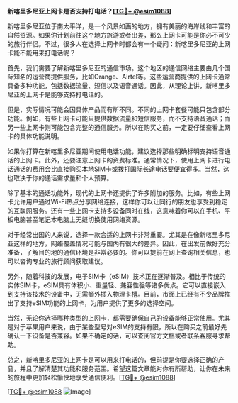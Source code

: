 **新喀里多尼亚上网卡是否支持打电话？[[TG💪+ @esim1088](https://t.me/s/esim1088)]**

新喀里多尼亚位于南太平洋，是一个风景如画的地方，拥有美丽的海岸线和丰富的自然资源。如果你计划前往这个地方旅游或者出差，那么上网卡可能是你必不可少的旅行伴侣。不过，很多人在选择上网卡时都会有一个疑问：新喀里多尼亚的上网卡能不能用来打电话呢？

首先，我们需要了解新喀里多尼亚的通信市场。这个地区的通信网络主要由几个国际知名的运营商提供服务，比如Orange、Airtel等。这些运营商提供的上网卡通常具备多种功能，包括数据流量、短信以及语音通话。因此，从理论上讲，新喀里多尼亚的上网卡是能够支持打电话的。

但是，实际情况可能会因具体产品而有所不同。不同的上网卡套餐可能只包含部分功能。例如，有些上网卡可能只提供数据流量和短信服务，而不支持语音通话；而另一些上网卡则可能包含完整的通信服务。所以在购买之前，一定要仔细查看上网卡的具体功能说明。

如果你打算在新喀里多尼亚期间使用电话功能，建议选择那些明确标明支持语音通话的上网卡。此外，还要注意上网卡的资费标准。通常情况下，使用上网卡进行电话通话的费用会比直接购买本地SIM卡或拨打国际长途电话要便宜得多。当然，这也取决于你的通话需求量和个人预算。

除了基本的通话功能外，现代的上网卡还提供了许多附加的服务。比如，有些上网卡允许用户通过Wi-Fi热点分享网络连接，这样你可以让同行的朋友也享受到稳定的互联网服务。还有一些上网卡支持多设备同时在线，这意味着你可以在手机、平板电脑甚至笔记本电脑上无缝切换使用网络资源。

对于经常出国的人来说，选择一款合适的上网卡非常重要。尤其是在像新喀里多尼亚这样的地方，网络覆盖情况可能与国内有很大的差异。因此，在出发前做好充分准备，了解目的地的通信环境是非常必要的。你可以提前在网上查询相关信息，也可以咨询专业的旅行顾问获取建议。

另外，随着科技的发展，电子SIM卡（eSIM）技术正在逐渐普及。相比于传统的实体SIM卡，eSIM具有体积小、重量轻、兼容性强等诸多优点。它可以直接嵌入到支持该技术的设备中，无需额外插入物理卡槽。目前，市面上已经有不少品牌推出了支持eSIM功能的上网卡，为用户提供了更多的选择空间。

当然，无论你选择哪种类型的上网卡，都需要确保自己的设备能够正常使用。尤其是对于苹果用户来说，由于某些型号对eSIM的支持有限，所以在购买之前最好先确认一下设备是否兼容。如果不确定的话，可以查阅官方文档或者联系客服寻求帮助。

总之，新喀里多尼亚的上网卡是可以用来打电话的，但前提是你要选择正确的产品，并且了解清楚其功能和服务范围。希望这篇文章能对你有所帮助，让你在未来的旅程中更加轻松愉快地享受通信便利。[[TG💪+ @esim1088](https://t.me/s/esim1088)]

[[TG💪+ @esim1088](https://t.me/s/esim1088) ![Image](https://i.postimg.cc/4NQfJmqS/Snipaste-2025-05-13-00-14-12.png)]